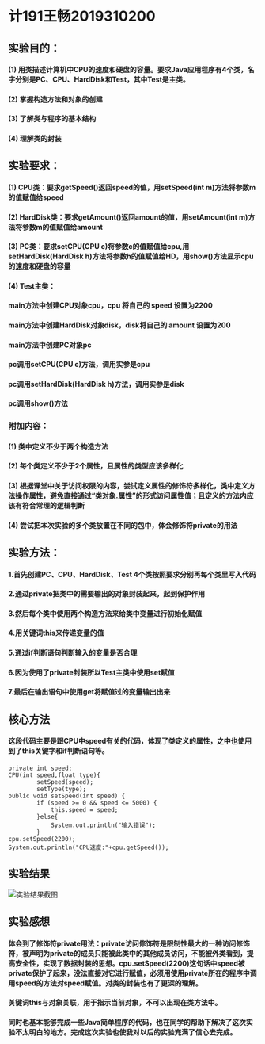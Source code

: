 # 计191王畅2019310200
## 实验目的：
#### (1) 用类描述计算机中CPU的速度和硬盘的容量。要求Java应用程序有4个类，名字分别是PC、CPU、HardDisk和Test，其中Test是主类。
#### (2) 掌握构造方法和对象的创建
#### (3) 了解类与程序的基本结构
#### (4) 理解类的封装
## 实验要求：
#### (1) CPU类：要求getSpeed()返回speed的值，用setSpeed(int m)方法将参数m的值赋值给speed
#### (2) HardDisk类：要求getAmount()返回amount的值，用setAmount(int m)方法将参数m的值赋值给amount
#### (3) PC类：要求setCPU(CPU c)将参数c的值赋值给cpu,用setHardDisk(HardDisk h)方法将参数h的值赋值给HD，用show()方法显示cpu的速度和硬盘的容量
#### (4) Test主类：
#### main方法中创建CPU对象cpu，cpu 将自己的 speed 设置为2200
#### main方法中创建HardDisk对象disk，disk将自己的 amount 设置为200
#### main方法中创建PC对象pc
#### pc调用setCPU(CPU c)方法，调用实参是cpu
#### pc调用setHardDisk(HardDisk h)方法，调用实参是disk
#### pc调用show()方法
### 附加内容：
#### (1) 类中定义不少于两个构造方法
#### (2) 每个类定义不少于2个属性，且属性的类型应该多样化
#### (3) 根据课堂中关于访问权限的内容，尝试定义属性的修饰符多样化，类中定义方法操作属性，避免直接通过“类对象.属性”的形式访问属性值；且定义的方法内应该有符合常理的逻辑判断
#### (4) 尝试把本次实验的多个类放置在不同的包中，体会修饰符private的用法

## 实验方法：
#### 1.首先创建PC、CPU、HardDisk、Test 4个类按照要求分别再每个类里写入代码
#### 2.通过private把类中的需要输出的对象封装起来，起到保护作用
#### 3.然后每个类中使用两个构造方法来给类中变量进行初始化赋值
#### 4.用关键词this来传递变量的值
#### 5.通过if判断语句判断输入的变量是否合理
#### 6.因为使用了private封装所以Test主类中使用set赋值
#### 7.最后在输出语句中使用get将赋值过的变量输出出来
## 核心方法
#### 这段代码主要是跟CPU中speed有关的代码，体现了类定义的属性，之中也使用到了this关键字和if判断语句等。
```
private int speed;
CPU(int speed,float type){
        setSpeed(speed);
        setType(type);
public void setSpeed(int speed) {
        if (speed >= 0 && speed <= 5000) {
            this.speed = speed;
        }else{
            System.out.println("输入错误");
        }
cpu.setSpeed(2200);
System.out.println("CPU速度:"+cpu.getSpeed());
```
## 实验结果
![实验结果截图]()
## 实验感想
#### 体会到了修饰符private用法：private访问修饰符是限制性最大的一种访问修饰符，被声明为private的成员只能被此类中的其他成员访问，不能被外类看到，提高安全性，实现了数据封装的思想。cpu.setSpeed(2200)这句话中speed被private保护了起来，没法直接对它进行赋值，必须用使用private所在的程序中调用speed的方法对speed赋值。对类的封装也有了更深的理解。
#### 关键词this与对象关联，用于指示当前对象，不可以出现在类方法中。
#### 同时也基本能够完成一些Java简单程序的代码，也在同学的帮助下解决了这次实验不太明白的地方。完成这次实验也使我对以后的实验充满了信心去完成。


